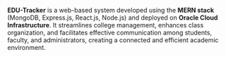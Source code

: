 **EDU-Tracker** is a web-based system developed using the **MERN stack** (MongoDB, Express.js, React.js, Node.js) and deployed on **Oracle Cloud Infrastructure**. It streamlines college management, enhances class organization, and facilitates effective communication among students, faculty, and administrators, creating a connected and efficient academic environment.
